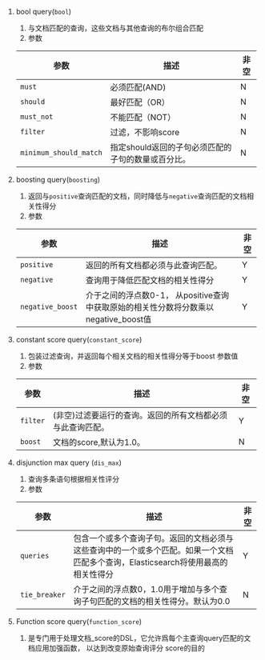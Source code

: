 1. bool query(`bool`)
    1. 与文档匹配的查询，这些文档与其他查询的布尔组合匹配
    2. 参数
    
     参数 | 描述|非空|
     ---|---|---
     `must`| 必须匹配(AND)|N
     `should` |最好匹配（OR）|N
     `must_not`| 不能匹配（NOT）|N
     `filter`| 过滤，不影响score|N
     `minimum_should_match`|指定should返回的子句必须匹配的子句的数量或百分比。|N

2. boosting query(`boosting`)
    1. 返回与`positive`查询匹配的文档，同时降低与`negative`查询匹配的文档相关性得分
    2. 参数
    
     参数 | 描述|非空|
     ---|---|---
     `positive` |返回的所有文档都必须与此查询匹配。|Y
     `negative` |查询用于降低匹配文档的相关性得分|Y
     `negative_boost`|介于之间的浮点数0-1， 从positive查询中获取原始的相关性分数将分数乘以negative_boost值|Y
3. constant score query(`constant_score`)
    1. 包装过滤查询，并返回每个相关文档的相关性得分等于boost 参数值
    2. 参数

    参数 | 描述|非空|
     ---|---|---
     `filter`| (非空)过滤要运行的查询。返回的所有文档都必须与此查询匹配。|Y
     `boost` |文档的score,默认为1.0。|N
4. disjunction max query (`dis_max`)
    1.  查询多条语句根据相关性评分
    2.  参数
    
     参数 | 描述|非空|
     ---|---|---
     `queries`| 包含一个或多个查询子句。返回的文档必须与这些查询中的一个或多个匹配。如果一个文档匹配多个查询，Elasticsearch将使用最高的相关性得分|Y
     `tie_breaker` |介于之间的浮点数0，1.0用于增加与多个查询子句匹配的文档的相关性得分。默认为0.0|N

5. Function score query(`function_score`)
    1.  是专门用于处理文档_score的DSL，它允许爲每个主查询query匹配的文档应用加强函数， 以达到改变原始查询评分 score的目的


